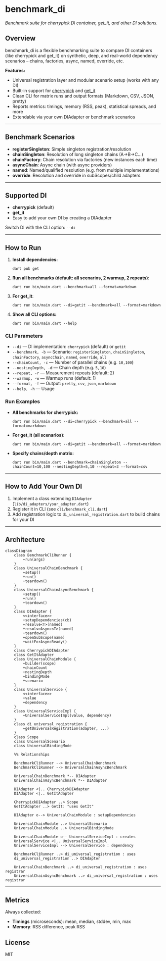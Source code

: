 # benchmark_di

_Benchmark suite for cherrypick DI container, get_it, and other DI solutions._

## Overview

benchmark_di is a flexible benchmarking suite to compare DI containers (like cherrypick and get_it) on synthetic, deep, and real-world dependency scenarios – chains, factories, async, named, override, etc.

**Features:**
- Universal registration layer and modular scenario setup (works with any DI)
- Built-in support for [cherrypick](https://github.com/) and [get_it](https://pub.dev/packages/get_it)
- Clean CLI for matrix runs and output formats (Markdown, CSV, JSON, pretty)
- Reports metrics: timings, memory (RSS, peak), statistical spreads, and more
- Extendable via your own DIAdapter or benchmark scenarios

---

## Benchmark Scenarios

- **registerSingleton**: Simple singleton registration/resolution
- **chainSingleton**: Resolution of long singleton chains (A→B→C...)
- **chainFactory**: Chain resolution via factories (new instances each time)
- **asyncChain**: Async chain (with async providers)
- **named**: Named/qualified resolution (e.g. from multiple implementations)
- **override**: Resolution and override in subScopes/child adapters

---

## Supported DI

- **cherrypick** (default)
- **get_it**
- Easy to add your own DI by creating a DIAdapter

Switch DI with the CLI option: `--di`

---

## How to Run

1. **Install dependencies:**
   ```shell
   dart pub get
   ```

2. **Run all benchmarks (default: all scenarios, 2 warmup, 2 repeats):**
   ```shell
   dart run bin/main.dart --benchmark=all --format=markdown
   ```

3. **For get_it:**
   ```shell
   dart run bin/main.dart --di=getit --benchmark=all --format=markdown
   ```

4. **Show all CLI options:**
   ```shell
   dart run bin/main.dart --help
   ```

### CLI Parameters

- `--di` — DI implementation: `cherrypick` (default) or `getit`
- `--benchmark, -b` — Scenario: `registerSingleton`, `chainSingleton`, `chainFactory`, `asyncChain`, `named`, `override`, `all`
- `--chainCount, -c` — Number of parallel chains (e.g. `10,100`)
- `--nestingDepth, -d` — Chain depth (e.g. `5,10`)
- `--repeat, -r` — Measurement repeats (default: 2)
- `--warmup, -w` — Warmup runs (default: 1)
- `--format, -f` — Output: `pretty`, `csv`, `json`, `markdown`
- `--help, -h` — Usage

### Run Examples

- **All benchmarks for cherrypick:**
  ```shell
  dart run bin/main.dart --di=cherrypick --benchmark=all --format=markdown
  ```

- **For get_it (all scenarios):**
  ```shell
  dart run bin/main.dart --di=getit --benchmark=all --format=markdown
  ```

- **Specify chains/depth matrix:**
  ```shell
  dart run bin/main.dart --benchmark=chainSingleton --chainCount=10,100 --nestingDepth=5,10 --repeat=3 --format=csv
  ```

---

## How to Add Your Own DI

1. Implement a class extending `DIAdapter` (`lib/di_adapters/your_adapter.dart`)
2. Register it in CLI (see `cli/benchmark_cli.dart`)
3. Add registration logic to `di_universal_registration.dart` to build chains for your DI

---

## Architecture

```mermaid
classDiagram
    class BenchmarkCliRunner {
        +run(args)
    }
    class UniversalChainBenchmark {
        +setup()
        +run()
        +teardown()
    }
    class UniversalChainAsyncBenchmark {
        +setup()
        +run()
        +teardown()
    }
    class DIAdapter {
        <<interface>>
        +setupDependencies(cb)
        +resolve<T>(named)
        +resolveAsync<T>(named)
        +teardown()
        +openSubScope(name)
        +waitForAsyncReady()
    }
    class CherrypickDIAdapter
    class GetItAdapter
    class UniversalChainModule {
        +builder(scope)
        +chainCount
        +nestingDepth
        +bindingMode
        +scenario
    }
    class UniversalService {
        <<interface>>
        +value
        +dependency
    }
    class UniversalServiceImpl {
        +UniversalServiceImpl(value, dependency)
    }
    class di_universal_registration {
        +getUniversalRegistration(adapter, ...)
    }
    class Scope
    class UniversalScenario
    class UniversalBindingMode

    %% Relationships
    
    BenchmarkCliRunner --> UniversalChainBenchmark
    BenchmarkCliRunner --> UniversalChainAsyncBenchmark

    UniversalChainBenchmark *-- DIAdapter
    UniversalChainAsyncBenchmark *-- DIAdapter

    DIAdapter <|.. CherrypickDIAdapter
    DIAdapter <|.. GetItAdapter

    CherrypickDIAdapter ..> Scope
    GetItAdapter ..> GetIt: "uses GetIt"

    DIAdapter o--> UniversalChainModule : setupDependencies

    UniversalChainModule ..> UniversalScenario
    UniversalChainModule ..> UniversalBindingMode

    UniversalChainModule o-- UniversalServiceImpl : creates
    UniversalService <|.. UniversalServiceImpl
    UniversalServiceImpl --> UniversalService : dependency

    BenchmarkCliRunner ..> di_universal_registration : uses
    di_universal_registration ..> DIAdapter

    UniversalChainBenchmark ..> di_universal_registration : uses registrar
    UniversalChainAsyncBenchmark ..> di_universal_registration : uses registrar
```

---

## Metrics

Always collected:
- **Timings** (microseconds): mean, median, stddev, min, max
- **Memory**: RSS difference, peak RSS

## License

MIT
